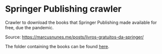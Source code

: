 # Springer Publishing crawler

Crawler to download the books that Springer Publishing made available for free, due the pandemic.

Source: https://marcusnunes.me/posts/livros-gratuitos-da-springer/

The folder containing the books can be found [here](https://drive.google.com/drive/folders/1FfkF47koIqD8jB8GEUNjxwfo0zFKbG0C?usp=sharing).